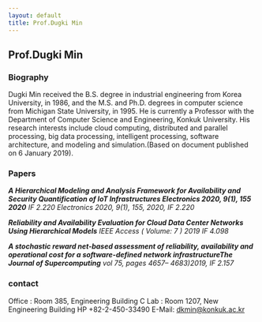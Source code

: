 ```yaml
---
layout: default
title: Prof.Dugki Min
---
```


## Prof.Dugki Min

### Biography
Dugki Min received the B.S. degree in industrial engineering from Korea University, in 1986, and the M.S. and Ph.D. degrees in computer science from Michigan State University, in 1995. He is currently a Professor with the Department of Computer Science and Engineering, Konkuk University. His research interests include cloud computing, distributed and parallel processing, big data processing, intelligent processing, software architecture, and modeling and simulation.(Based on document published on 6 January 2019).

### Papers
__*A Hierarchical Modeling and Analysis Framework for Availability and Security Quantification of IoT Infrastructures Electronics 2020, 9(1), 155 2020*__ *IF 2.220 Electronics 2020, 9(1), 155, 2020, IF 2.220*

__*Reliability and Availability Evaluation for Cloud Data Center Networks Using Hierarchical Models*__ *IEEE Access ( Volume: 7 ) 2019 IF 4.098*

__*A stochastic reward net-based assessment of reliability, availability and operational cost for a software-defined network infrastructureThe Journal of Supercomputing*__ *vol 75, pages 4657– 4683)2019, IF 2.157*


### contact
Office : Room 385, Engineering Building C
Lab : Room 1207, New Engineering Building
HP +82-2-450-33490 
E-Mail: dkmin@konkuk.ac.kr
